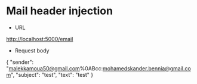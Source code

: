 # Mail header injection

- URL

<http://localhost:5000/email>

- Request body

{
"sender": "malekkamoua50@gmail.com%0ABcc:mohamedskander.bennia@gmail.com",
"subject": "test",
"text": "test"
}
